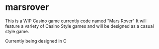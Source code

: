 # marsrover

This is a WIP Casino game currently code named "Mars Rover" It will feature a variety of Casino Style games and will be designed as a casual style game.

Currently being designed in C
